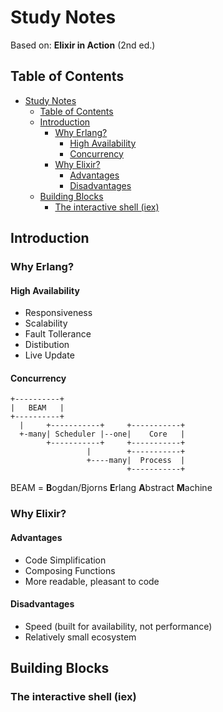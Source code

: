 # Study Notes

Based on: **Elixir in Action** (2nd ed.)

## Table of Contents

- [Study Notes](#study-notes)
    - [Table of Contents](#table-of-contents)
    - [Introduction](#introduction)
        - [Why Erlang?](#why-erlang)
            - [High Availability](#high-availability)
            - [Concurrency](#concurrency)
        - [Why Elixir?](#why-elixir)
            - [Advantages](#advantages)
            - [Disadvantages](#disadvantages)
    - [Building Blocks](#building-blocks)
        - [The interactive shell (iex)](#the-interactive-shell-iex)

## Introduction

### Why Erlang?

#### High Availability

- Responsiveness
- Scalability
- Fault Tollerance
- Distibution
- Live Update

#### Concurrency

```mono
+----------+       
|   BEAM   |
+----------+       
  |     +-----------+     +-----------+ 
  +-many| Scheduler |--one|    Core   |
        +-----------+     +-----------+         
                 |        +-----------+
                 +----many|  Process  |
                          +-----------+
```

BEAM = **B**ogdan/Bjorns **E**rlang **A**bstract **M**achine

### Why Elixir?

#### Advantages

- Code Simplification
- Composing Functions
- More readable, pleasant to code

#### Disadvantages

- Speed (built for availability, not performance)
- Relatively small ecosystem

## Building Blocks

### The interactive shell (iex)


